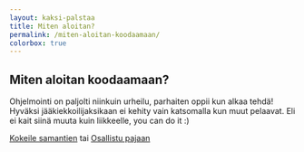 ```yaml
---
layout: kaksi-palstaa
title: Miten aloitan?
permalink: /miten-aloitan-koodaamaan/
colorbox: true
---
```


## Miten aloitan koodaamaan?

Ohjelmointi on paljolti niinkuin urheilu, parhaiten oppii kun alkaa tehdä! Hyväksi jääkiekkoilijaksikaan ei kehity vain katsomalla kun muut pelaavat. Eli ei kait siinä muuta kuin liikkeelle, you can do it :)

<a title="Kokeile tästä Scratch-ohjelmointia!" href="http://scratch.mit.edu/projects/editor/?tip_bar=getStarted" class="button-big colorbox-iframe">Kokeile samantien</a> tai <a href="/pajat/" class="button-big">Osallistu pajaan</a>